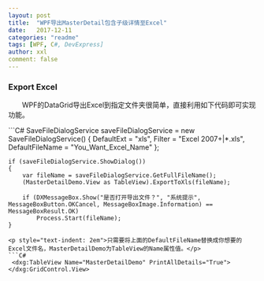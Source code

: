 ```yaml
---
layout: post
title:  "WPF导出MasterDetail包含子级详情至Excel"
date:   2017-12-11
categories: "readme"
tags: [WPF, C#, DevExpress]
author: xxl
comment: false
---
```


### Export Excel
<p style="text-indent: 2em">WPF的DataGrid导出Excel到指定文件夹很简单，直接利用如下代码即可实现功能。</p>
```C#
   SaveFileDialogService saveFileDialogService = new SaveFileDialogService()
    {
        DefaultExt = "xls",
        Filter = "Excel 2007+|*.xls",
        DefaultFileName = "You_Want_Excel_Name"
    };

    if (saveFileDialogService.ShowDialog())
    {
        var fileName = saveFileDialogService.GetFullFileName();
        (MasterDetailDemo.View as TableView).ExportToXls(fileName);

        if (DXMessageBox.Show("是否打开导出文件？", "系统提示", MessageBoxButton.OKCancel, MessageBoxImage.Information) == MessageBoxResult.OK)
            Process.Start(fileName);
    }
```
<p style="text-indent: 2em">只需要将上面的DefaultFileName替换成你想要的Excel文件名，MasterDetailDemo为TableView的Name属性值。</p>
```C#
 <dxg:TableView Name="MasterDetailDemo" PrintAllDetails="True"></dxg:GridControl.View>
```